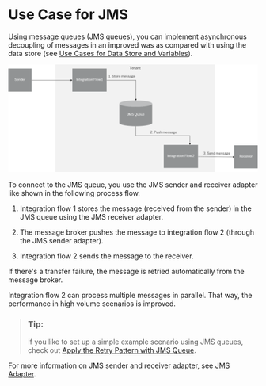 <!-- loio5d2c32fb336340bcb060d8d15997888d -->

# Use Case for JMS

Using message queues \(JMS queues\), you can implement asynchronous decoupling of messages in an improved was as compared with using the data store \(see [Use Cases for Data Store and Variables](use-cases-for-data-store-and-variables-853d4dd.md)\).

 ![](images/Guidelines_JMS_asynchronous_decoupling_b9dc499.png) 

To connect to the JMS queue, you use the JMS sender and receiver adapter like shown in the following process flow.

1.  Integration flow 1 stores the message \(received from the sender\) in the JMS queue using the JMS receiver adapter.

2.  The message broker pushes the message to integration flow 2 \(through the JMS sender adapter\).

3.  Integration flow 2 sends the message to the receiver.


If there's a transfer failure, the message is retried automatically from the message broker.

Integration flow 2 can process multiple messages in parallel. That way, the performance in high volume scenarios is improved.

> ### Tip:  
> If you like to set up a simple example scenario using JMS queues, check out [Apply the Retry Pattern with JMS Queue](apply-the-retry-pattern-with-jms-queue-da17d2d.md).

For more information on JMS sender and receiver adapter, see [JMS Adapter](jms-adapter-0993f2a.md).

